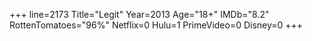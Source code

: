 +++
line=2173
Title="Legit"
Year=2013
Age="18+"
IMDb="8.2"
RottenTomatoes="96%"
Netflix=0
Hulu=1
PrimeVideo=0
Disney=0
+++

